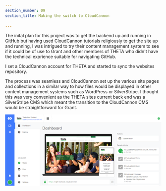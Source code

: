 ```yaml
---
section_number: 09
section_title: Making the switch to CloudCannon

---
```


The inital plan for this project was to get the backend up and running in GitHub but having used CloudCannon tutorials religiously to get the site up and running, I was intrigued to try their content management system to see if it could be of use to Grant and other members of THETA who didn't have the technical exprience suitable for navigating GitHub. 

I set a CloudCannon account for THETA and started to sync the websites repository. 

The process was seamless and CloudCannon set up the various site pages and collections in a similar way to how files would be displayed in other content management systems such as WordPress or SilverStripe. I thought this was very convenient as the THETA sites current back end was a SilverStripe CMS which meant the transition to the CloudCannon CMS would be straightforward for Grant. 

![Current Site](../dashboard.PNG)
